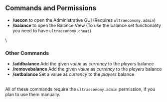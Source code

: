 ## Commands and Permissions


* **/uecon** to open the Administrative GUI
  (Requires ``ultraeconomy.admin``)
* **/balance** to open the Balance View
  (To use the balance set functionality you need to have ``ultraeconomy.cheat``)
  
\

### Other Commands
* **/addbalance <Player> <Currency> <Value>**
  Add the given *value* as *currency* to the *players* balance
* **/removebalance <Player> <Currency> <Value>**
  Add the given *value* as *currency* to the *players* balance
* **/setbalance <Player> <Currency> <Value>**
  Set a value as *currency* to the *players* balance  

\
All of these commands require the ``ultraeconomy.admin`` permission, if you plan to use them manually.
